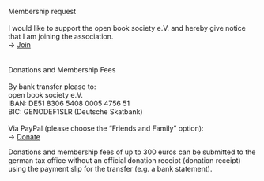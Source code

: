 Membership request  
\
I would like to support the open book society e.V. and hereby give notice that I am joining the association.  
→ [Join](https://forms.gle/cbyK2GpbFPEC9jvG9)  
\
\
Donations and Membership Fees  
\
By bank transfer please to:  
open book society e.V.    
IBAN: DE51 8306 5408 0005 4756 51  
BIC: GENODEF1SLR (Deutsche Skatbank)  
\
Via PayPal (please choose the “Friends and Family” option):  
→ [Donate](https://paypal.me/openbooksociety)


Donations and membership fees of up to 300 euros can be submitted to the german tax office without an official donation receipt (donation receipt) using the payment slip for the transfer (e.g. a bank statement). 
